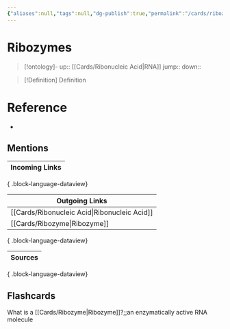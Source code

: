 ```yaml
---
{"aliases":null,"tags":null,"dg-publish":true,"permalink":"/cards/ribozymes/","dgPassFrontmatter":true}
---
```


# Ribozymes

> [!ontology]-
> up:: [[Cards/Ribonucleic Acid\|RNA]]
> jump:: 
> down:: 

> [!Definition] Definition

# Reference

- 

## Mentions

| Incoming Links |
| -------------- |

{ .block-language-dataview}

| Outgoing Links                                  |
| ----------------------------------------------- |
| [[Cards/Ribonucleic Acid\|Ribonucleic Acid]] |
| [[Cards/Ribozyme\|Ribozyme]]                 |

{ .block-language-dataview}

| Sources |
| ------- |

{ .block-language-dataview}

## Flashcards

What is a [[Cards/Ribozyme\|Ribozyme]]?;;an enzymatically active RNA molecule
